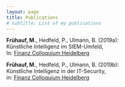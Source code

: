 ```yaml
---
layout: page
title: Publications
# subtitle: List of my publications
---
```


**Frühauf, M.**, Hedfeld, P., Ulmann, B. (2019a):  
Künstliche Intelligenz im SIEM-Umfeld,  
In: [Finanz Colloquium Heidelberg](www.fchgruppe.de/Beitrag/2281/kuenstliche-intelligenz-im-siem-umfeld)

**Frühauf, M.**, Hedfeld, P., Ulmann, B. (2019b):  
Künstliche Intelligenz in der IT-Security,  
in: [Finanz Colloquium Heidelberg](www.fchgruppe.de/Beitrag/3051/kuenstliche-intelligenz-in-der-it-security)

